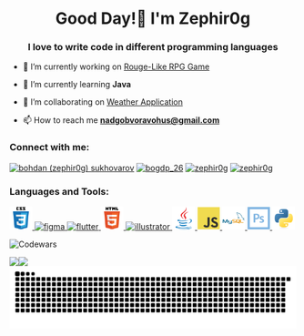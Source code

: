 <h1 align="center">Good Day!👋 I'm Zephir0g</h1>
<h3 align="center">I love to write code in different programming languages</h3>

- 🔭 I’m currently working on [Rouge-Like RPG Game](https://github.com/Zephir0g/Rouge-LikeRPG)

- 🌱 I’m currently learning **Java**

- 👯 I’m collaborating on [Weather Application](https://github.com/kaiibe/weather-web)

- 📫 How to reach me **nadgobvoravohus@gmail.com**

<h3 align="left">Connect with me:</h3>
<p align="left">
<a href="https://www.linkedin.com/in/bohdan-sukhovarov-692185282/" target="blank"><img align="center" src="https://raw.githubusercontent.com/rahuldkjain/github-profile-readme-generator/master/src/images/icons/Social/linked-in-alt.svg" alt="bohdan (zephir0g) sukhovarov" height="30" width="40" /></a>
<a href="https://instagram.com/bogdp_26" target="blank"><img align="center" src="https://raw.githubusercontent.com/rahuldkjain/github-profile-readme-generator/master/src/images/icons/Social/instagram.svg" alt="bogdp_26" height="30" width="40" /></a>
<a href="https://www.youtube.com/c/zephir0g" target="blank"><img align="center" src="https://raw.githubusercontent.com/rahuldkjain/github-profile-readme-generator/master/src/images/icons/Social/youtube.svg" alt="zephir0g" height="30" width="40" /></a>
<a href="https://www.leetcode.com/zephir0g" target="blank"><img align="center" src="https://raw.githubusercontent.com/rahuldkjain/github-profile-readme-generator/master/src/images/icons/Social/leet-code.svg" alt="zephir0g" height="30" width="40" /></a>
</p>

<h3 align="left">Languages and Tools:</h3>
<p align="left"> <a href="https://www.w3schools.com/css/" target="_blank" rel="noreferrer"> <img src="https://raw.githubusercontent.com/devicons/devicon/master/icons/css3/css3-original-wordmark.svg" alt="css3" width="40" height="40"/> </a> <a href="https://www.figma.com/" target="_blank" rel="noreferrer"> <img src="https://www.vectorlogo.zone/logos/figma/figma-icon.svg" alt="figma" width="40" height="40"/> </a> <a href="https://flutter.dev" target="_blank" rel="noreferrer"> <img src="https://www.vectorlogo.zone/logos/flutterio/flutterio-icon.svg" alt="flutter" width="40" height="40"/> </a> <a href="https://www.w3.org/html/" target="_blank" rel="noreferrer"> <img src="https://raw.githubusercontent.com/devicons/devicon/master/icons/html5/html5-original-wordmark.svg" alt="html5" width="40" height="40"/> </a> <a href="https://www.adobe.com/in/products/illustrator.html" target="_blank" rel="noreferrer"> <img src="https://www.vectorlogo.zone/logos/adobe_illustrator/adobe_illustrator-icon.svg" alt="illustrator" width="40" height="40"/> </a> <a href="https://www.java.com" target="_blank" rel="noreferrer"> <img src="https://raw.githubusercontent.com/devicons/devicon/master/icons/java/java-original.svg" alt="java" width="40" height="40"/> </a> <a href="https://developer.mozilla.org/en-US/docs/Web/JavaScript" target="_blank" rel="noreferrer"> <img src="https://raw.githubusercontent.com/devicons/devicon/master/icons/javascript/javascript-original.svg" alt="javascript" width="40" height="40"/> </a> <a href="https://www.mysql.com/" target="_blank" rel="noreferrer"> <img src="https://raw.githubusercontent.com/devicons/devicon/master/icons/mysql/mysql-original-wordmark.svg" alt="mysql" width="40" height="40"/> </a> <a href="https://www.photoshop.com/en" target="_blank" rel="noreferrer"> <img src="https://raw.githubusercontent.com/devicons/devicon/master/icons/photoshop/photoshop-line.svg" alt="photoshop" width="40" height="40"/> </a> <a href="https://www.python.org" target="_blank" rel="noreferrer"> <img src="https://raw.githubusercontent.com/devicons/devicon/master/icons/python/python-original.svg" alt="python" width="40" height="40"/> </a> </p>

![Codewars](https://github.r2v.ch/codewars?user=Zephir0g)

<img align="left" src="https://github-readme-stats.vercel.app/api?username=Zephir0g&show_icons=true&theme=transparent">
<img align="left" width="40%" src="https://github-readme-stats.vercel.app/api/top-langs/?username=Zephir0g&hide_progress=true&theme=transparent">

<picture>
  <source media="(prefers-color-scheme: dark)" srcset="https://raw.githubusercontent.com/Fo4Ik-git/Zephir0g/1062613268e69fdfc44b3ead04badf00d2eb6112/github-contribution-grid-snake-dark.svg" />
  <source media="(prefers-color-scheme: light)" srcset="https://raw.githubusercontent.com/Fo4Ik-git/Zephir0g/1062613268e69fdfc44b3ead04badf00d2eb6112/github-contribution-grid-snake.svg" />
  <img alt="github-snake" src="https://raw.githubusercontent.com/Zephir0g/Zephir0g/1062613268e69fdfc44b3ead04badf00d2eb6112/github-contribution-grid-snake.svg" />
</picture>
